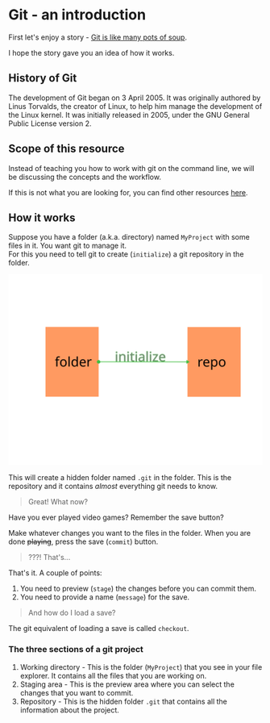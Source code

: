 # Git - an introduction

First let's enjoy a story - [Git is like many pots of soup](https://zmcartor.github.io/git/2013/07/13/git-for-everyone).

I hope the story gave you an idea of how it works.

## History of Git

The development of Git began on 3 April 2005. It was originally authored by Linus Torvalds, the creator of Linux, to help him manage the development of the Linux kernel. It was initially released in 2005, under the GNU General Public License version 2.

## Scope of this resource

Instead of teaching you how to work with git on the command line, we will be discussing the concepts and the workflow.

If this is not what you are looking for, you can find other resources [here](https://git-scm.com/doc).

## How it works

Suppose you have a folder (a.k.a. directory) named `MyProject` with some files in it. You want git to manage it.  
For this you need to tell git to create (`initialize`) a git repository in the folder.

![Git init](./images/git_init.svg)

This will create a hidden folder named `.git` in the folder. This is the repository and it contains _almost_ everything git needs to know.

> Great! What now?

Have you ever played video games? Remember the save button?

Make whatever changes you want to the files in the folder. When you are done ~~playing~~, press the save (`commit`) button.

> ???! That's...

That's it. A couple of points:

1. You need to preview (`stage`) the changes before you can commit them.
2. You need to provide a name (`message`) for the save.

> And how do I load a save?

The git equivalent of loading a save is called `checkout`.

### The three sections of a git project

1. Working directory - This is the folder (`MyProject`) that you see in your file explorer. It contains all the files that you are working on.  
2. Staging area - This is the preview area where you can select the changes that you want to commit.
3. Repository - This is the hidden folder `.git` that contains all the information about the project.
